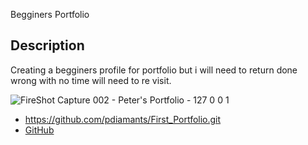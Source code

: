 Begginers Portfolio

## Description
Creating a begginers profile for portfolio but i will need to return done wrong with no time will need to re visit.
  

![FireShot Capture 002 - Peter's Portfolio - 127 0 0 1](https://user-images.githubusercontent.com/89559612/135346704-5e3affa1-6cb7-447d-8777-9330a38f7490.png)

- https://github.com/pdiamants/First_Portfolio.git
- [GitHub](github.com/pdiamants/First_Portfolio)
